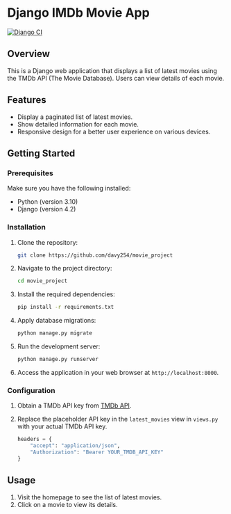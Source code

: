 # Django IMDb Movie App
[![Django CI](https://github.com/davy254/movie_project/actions/workflows/django.yml/badge.svg)](https://github.com/davy254/movie_project/actions/workflows/django.yml)
## Overview

This is a Django web application that displays a list of latest movies using the TMDb API (The Movie Database). Users can view details of each movie.

## Features

- Display a paginated list of latest movies.
- Show detailed information for each movie.
- Responsive design for a better user experience on various devices.

## Getting Started

### Prerequisites

Make sure you have the following installed:

- Python (version 3.10)
- Django (version 4.2)

### Installation

1. Clone the repository:

    ```bash
    git clone https://github.com/davy254/movie_project
    ```

2. Navigate to the project directory:

    ```bash
    cd movie_project
    ```

3. Install the required dependencies:

    ```bash
    pip install -r requirements.txt
    ```

4. Apply database migrations:

    ```bash
    python manage.py migrate
    ```

5. Run the development server:

    ```bash
    python manage.py runserver
    ```

6. Access the application in your web browser at `http://localhost:8000`.

### Configuration

1. Obtain a TMDb API key from [TMDb API](https://www.themoviedb.org/settings/api).
2. Replace the placeholder API key in the `latest_movies` view in `views.py` with your actual TMDb API key.

    ```python
    headers = {
        "accept": "application/json",
        "Authorization": "Bearer YOUR_TMDB_API_KEY"
    }
    ```

## Usage

1. Visit the homepage to see the list of latest movies.
2. Click on a movie to view its details.





